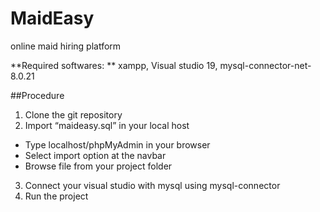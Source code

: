 # MaidEasy
online maid hiring platform

**Required softwares: ** xampp, Visual studio 19, mysql-connector-net-8.0.21


##Procedure

1.	Clone the git repository
2.	Import “maideasy.sql” in your local host
  * Type localhost/phpMyAdmin in your browser
  * Select import option at the navbar
  * Browse file from your project folder

3.	Connect your visual studio with mysql using mysql-connector
4.	Run the project
